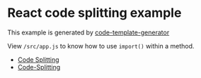 # React code splitting example
This example is generated by [code-template-generator](https://www.npmjs.com/package/code-template-generator)

View `/src/app.js` to know how to use `import()` within a method.

* [Code Splitting](https://facebook.github.io/create-react-app/docs/code-splitting)
* [Code-Splitting](https://reactjs.org/docs/code-splitting.html)